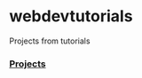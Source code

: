 # webdevtutorials

Projects from tutorials

### [Projects](https://gmmoose20.github.io/WebDevTutorialProjects/)
